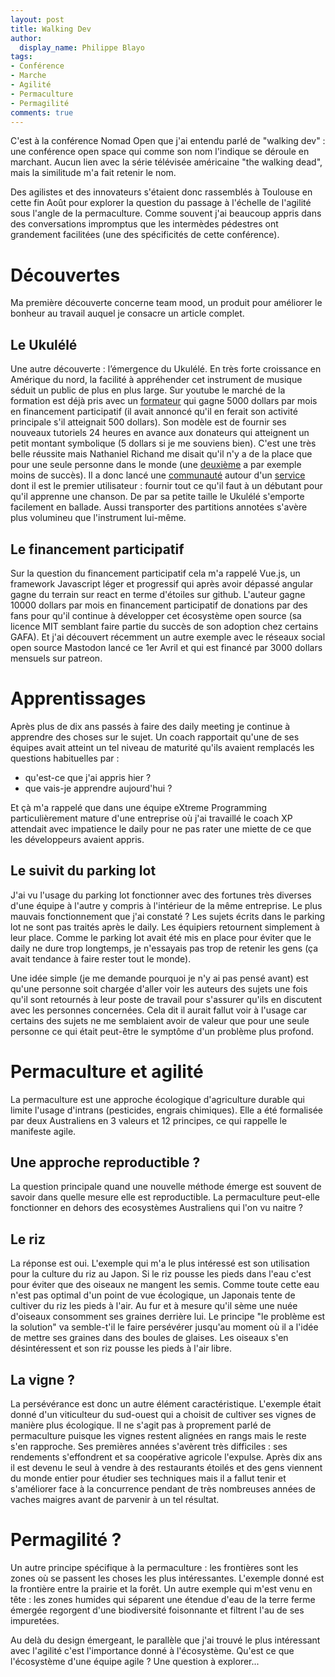 ```yaml
---
layout: post
title: Walking Dev
author:
  display_name: Philippe Blayo
tags:
- Conférence
- Marche
- Agilité
- Permaculture
- Permagilité
comments: true
---
```


C'est à la conférence Nomad Open que j'ai entendu parlé de "walking dev" : une conférence open space qui comme son nom l'indique se déroule en marchant. Aucun lien avec la série télévisée américaine "the walking dead", mais la similitude m'a fait retenir le nom.

Des agilistes et des innovateurs s'étaient donc rassemblés à Toulouse en cette fin Août pour explorer la question du passage à l'échelle de l'agilité sous l'angle de la permaculture. Comme souvent j'ai beaucoup appris dans des conversations impromptus que les intermèdes pédestres ont grandement facilitées (une des spécificités de cette conférence).

# Découvertes

Ma première découverte concerne team mood, un produit pour améliorer le bonheur au travail auquel je consacre un article complet.

## Le Ukulélé

Une autre découverte : l’émergence du Ukulélé. En très forte croissance en Amérique du nord, la facilité à appréhender cet instrument de musique séduit un public de plus en plus large. Sur youtube le marché de la formation est déjà pris avec un [formateur](https://www.patreon.com/uketeacher) qui gagne 5000 dollars par mois en financement participatif (il avait annoncé qu'il en ferait son activité principale s'il atteignait 500 dollars).
Son modèle est de fournir ses nouveaux tutoriels 24 heures en avance aux donateurs qui atteignent un petit montant symbolique (5 dollars si je me souviens bien).
C'est une très belle réussite mais Nathaniel Richand me disait qu'il n'y a de la place que pour une seule personne dans le monde (une [deuxième](https://www.patreon.com/cynthialin) a par exemple moins de succès).
Il a donc lancé une [communauté](www.doyoukulele.com) autour d'un [service](https://www.facebook.com/doyoukulele/) dont il est le premier utilisateur : fournir tout ce qu'il faut à un débutant pour qu'il apprenne une chanson.
De par sa petite taille le Ukulélé s'emporte facilement en ballade.
Aussi transporter des partitions annotées s'avère plus volumineu que l'instrument lui-même.

## Le financement participatif

Sur la question du financement participatif cela m'a rappelé Vue.js, un framework Javascript léger et progressif qui après avoir dépassé angular gagne du terrain sur react en terme d'étoiles sur github. L'auteur gagne 10000 dollars par mois en financement participatif de donations par des fans pour qu'il continue à développer cet écosystème open source (sa licence MIT semblant faire partie du succès de son adoption chez certains GAFA). Et j'ai découvert récemment un autre exemple avec le réseaux social open source Mastodon lancé ce 1er Avril et qui est financé par 3000 dollars mensuels sur patreon.

# Apprentissages

Après plus de dix ans passés à faire des daily meeting je continue à apprendre des choses sur le sujet. Un coach rapportait qu'une de ses équipes avait atteint un tel niveau de maturité qu'ils avaient remplacés les questions habituelles par :
- qu'est-ce que j'ai appris hier ?
- que vais-je apprendre aujourd'hui ?

Et çà m'a rappelé que dans une équipe eXtreme Programming particulièrement mature d'une entreprise où j'ai travaillé le coach XP attendait avec impatience le daily pour ne pas rater une miette de ce que les développeurs avaient appris.

## Le suivit du parking lot

J'ai vu l'usage du parking lot fonctionner avec des fortunes très diverses d'une équipe à l'autre y compris à l'intérieur de la même entreprise. Le plus mauvais fonctionnement que j'ai constaté ? Les sujets écrits dans le parking lot ne sont pas traités après le daily. Les équipiers retournent simplement à leur place. Comme le parking lot avait été mis en place pour éviter que le daily ne dure trop longtemps, je n'essayais pas trop de retenir les gens (ça avait tendance à faire rester tout le monde).

Une idée simple (je me demande pourquoi je n'y ai pas pensé avant) est qu'une personne soit chargée d'aller voir les auteurs des sujets une fois qu'il sont retournés à leur poste de travail pour s'assurer qu'ils en discutent avec les personnes concernées. Cela dit il aurait fallut voir à l'usage car certains des sujets ne me semblaient avoir de valeur que pour une seule personne ce qui était peut-être le symptôme d'un problème plus profond.


# Permaculture et agilité

La permaculture est une approche écologique d'agriculture durable qui limite l'usage d'intrans (pesticides, engrais chimiques). Elle a été formalisée par deux Australiens en 3 valeurs et 12 principes, ce qui rappelle le manifeste agile.

## Une approche reproductible ?

La question principale quand une nouvelle méthode émerge est souvent de savoir dans quelle mesure elle est reproductible. La permaculture peut-elle fonctionner en dehors des ecosystèmes Australiens qui l'on vu naitre ?

## Le riz

La réponse est oui. L'exemple qui m'a le plus intéressé est son utilisation pour la culture du riz au Japon. Si le riz pousse les pieds dans l'eau c'est pour éviter que des oiseaux ne mangent les semis. Comme toute cette eau n'est pas optimal d'un point de vue écologique, un Japonais tente de cultiver du riz les pieds à l'air. Au fur et à mesure qu'il sème une nuée d'oiseaux consomment ses graines derrière lui. Le principe "le problème est la solution" va semble-t'il le faire persévérer jusqu'au moment où il a l'idée de mettre ses graines dans des boules de glaises. Les oiseaux s'en désintéressent et son riz pousse les pieds à l'air libre.

## La vigne ?

La persévérance est donc un autre élément caractéristique. L'exemple était donné d'un viticulteur du sud-ouest qui a choisit de cultiver ses vignes de manière plus écologique. Il ne s'agit pas à proprement parlé de permaculture puisque les vignes restent alignées en rangs mais le reste s'en rapproche. Ses premières années s'avèrent très difficiles : ses rendements s'effondrent et sa coopérative agricole l'expulse. Après dix ans il est devenu le seul à vendre à des restaurants étoilés et des gens viennent du monde entier pour étudier ses techniques mais il a fallut tenir et s'améliorer face à la concurrence pendant de très nombreuses années de vaches maigres avant de parvenir à un tel résultat.

# Permagilité ?

Un autre principe spécifique à la permaculture : les frontières sont les zones où se passent les choses les plus intéressantes. L'exemple donné est la frontière entre la prairie et la forêt. Un autre exemple qui m'est venu en tête : les zones humides qui séparent une étendue d'eau de la terre ferme émergée regorgent d'une biodiversité foisonnante et filtrent l'au de ses impuretées.

Au delà du design émergeant, le parallèle que j'ai trouvé le plus intéressant avec l'agilité c'est l'importance donné à l'écosystème. Qu'est ce que l'écosystème d'une équipe agile ? Une question à explorer...
